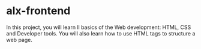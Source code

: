 # alx-frontend

In this project, you will learn ll basics of the Web development: HTML, CSS and Developer tools.
You will also learn how to use HTML tags to structure a web page.
